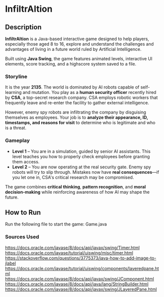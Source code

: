# InfiltrAItion

## Description

**InfiltrAItion** is a Java-based interactive game designed to help players, especially those aged 8 to 16, explore and understand the challenges and advantages of living in a future world ruled by Artificial Intelligence.

Built using **Java Swing**, the game features animated levels, interactive UI elements, score tracking, and a highscore system saved to a file.

### Storyline

It is the year **2135**. The world is dominated by AI robots capable of self-learning and mutation. You play as a **human security officer** recently hired by **CSA**, a top-secret research company. CSA employs robotic workers that frequently leave and re-enter the facility to gather external intelligence.

However, enemy spy robots are infiltrating the company by disguising themselves as employees. Your job is to **analyze their appearance, ID, timestamps, and reasons for visit** to determine who is legitimate and who is a threat.

### Gameplay

- **Level 1** – You are in a simulation, guided by senior AI assistants. This level teaches you how to properly check employees before granting them access.
- **Level 2** – You are now operating at the real security gate. Enemy spy robots will try to slip through. Mistakes now have **real consequences**—if you let one in, CSA's critical research may be compromised.

The game combines **critical thinking**, **pattern recognition**, and **moral decision-making** while reinforcing awareness of how AI may shape the future.

## How to Run
Run the following file to start the game: Game.java 

### Sources Used
https://docs.oracle.com/javase/8/docs/api/javax/swing/Timer.html 
https://docs.oracle.com/javase/tutorial/uiswing/misc/timer.html 
https://stackoverflow.com/questions/3775373/java-how-to-add-image-to-jlabel 
https://docs.oracle.com/javase/tutorial/uiswing/components/layeredpane.html 
https://docs.oracle.com/javase/8/docs/api/javax/swing/JComponent.html 
https://docs.oracle.com/javase/8/docs/api/java/lang/StringBuilder.html 
https://docs.oracle.com/javase/8/docs/api/javax/swing/JLayeredPane.html 
